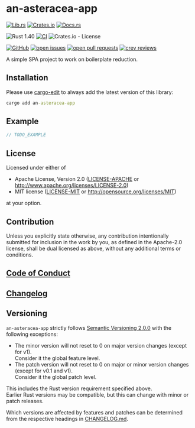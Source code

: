 # an-asteracea-app

[![Lib.rs](https://img.shields.io/badge/Lib.rs-*-84f)](https://lib.rs/crates/an-asteracea-app)
[![Crates.io](https://img.shields.io/crates/v/an-asteracea-app)](https://crates.io/crates/an-asteracea-app)
[![Docs.rs](https://docs.rs/an-asteracea-app/badge.svg)](https://docs.rs/crates/an-asteracea-app)

![Rust 1.40](https://img.shields.io/static/v1?logo=Rust&label=&message=1.40&color=grey)
[![CI](https://github.com/Tamschi/an-asteracea-app/workflows/CI/badge.svg?branch=develop)](https://github.com/Tamschi/an-asteracea-app/actions?query=workflow%3ACI+branch%3Adevelop)
![Crates.io - License](https://img.shields.io/crates/l/an-asteracea-app/0.0.1)

[![GitHub](https://img.shields.io/static/v1?logo=GitHub&label=&message=%20&color=grey)](https://github.com/Tamschi/an-asteracea-app)
[![open issues](https://img.shields.io/github/issues-raw/Tamschi/an-asteracea-app)](https://github.com/Tamschi/an-asteracea-app/issues)
[![open pull requests](https://img.shields.io/github/issues-pr-raw/Tamschi/an-asteracea-app)](https://github.com/Tamschi/an-asteracea-app/pulls)
[![crev reviews](https://web.crev.dev/rust-reviews/badge/crev_count/an-asteracea-app.svg)](https://web.crev.dev/rust-reviews/crate/an-asteracea-app/)

A simple SPA project to work on boilerplate reduction.

## Installation

Please use [cargo-edit](https://crates.io/crates/cargo-edit) to always add the latest version of this library:

```cmd
cargo add an-asteracea-app
```

## Example

```rust
// TODO_EXAMPLE
```

## License

Licensed under either of

* Apache License, Version 2.0
   ([LICENSE-APACHE](LICENSE-APACHE) or <http://www.apache.org/licenses/LICENSE-2.0>)
* MIT license
   ([LICENSE-MIT](LICENSE-MIT) or <http://opensource.org/licenses/MIT>)

at your option.

## Contribution

Unless you explicitly state otherwise, any contribution intentionally submitted
for inclusion in the work by you, as defined in the Apache-2.0 license, shall be
dual licensed as above, without any additional terms or conditions.

## [Code of Conduct](CODE_OF_CONDUCT.md)

## [Changelog](CHANGELOG.md)

## Versioning

`an-asteracea-app` strictly follows [Semantic Versioning 2.0.0](https://semver.org/spec/v2.0.0.html) with the following exceptions:

* The minor version will not reset to 0 on major version changes (except for v1).  
Consider it the global feature level.
* The patch version will not reset to 0 on major or minor version changes (except for v0.1 and v1).  
Consider it the global patch level.

This includes the Rust version requirement specified above.  
Earlier Rust versions may be compatible, but this can change with minor or patch releases.

Which versions are affected by features and patches can be determined from the respective headings in [CHANGELOG.md](CHANGELOG.md).

